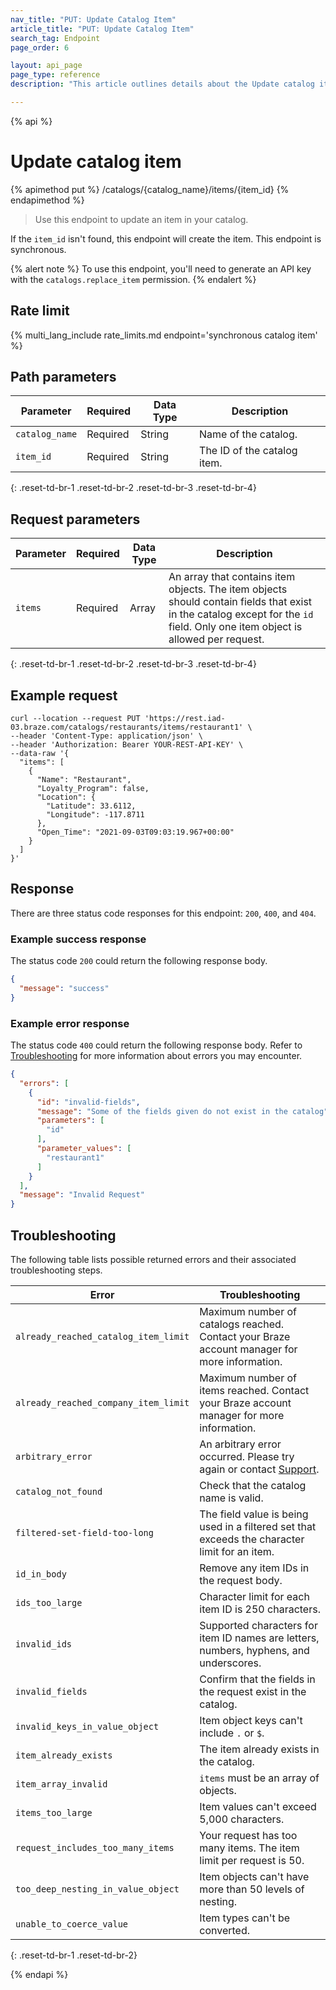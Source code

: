 ```yaml
---
nav_title: "PUT: Update Catalog Item"
article_title: "PUT: Update Catalog Item"
search_tag: Endpoint
page_order: 6

layout: api_page
page_type: reference
description: "This article outlines details about the Update catalog item Braze endpoint."

---
```

{% api %}
# Update catalog item
{% apimethod put %}
/catalogs/{catalog_name}/items/{item_id}
{% endapimethod %}

> Use this endpoint to update an item in your catalog. 

If the `item_id` isn't found, this endpoint will create the item. This endpoint is synchronous.

{% alert note %}
To use this endpoint, you'll need to generate an API key with the `catalogs.replace_item` permission.
{% endalert %}

## Rate limit

{% multi_lang_include rate_limits.md endpoint='synchronous catalog item' %}

## Path parameters

| Parameter | Required | Data Type | Description |
|---|---|---|---|
| `catalog_name` | Required | String | Name of the catalog. |
| `item_id` | Required | String | The ID of the catalog item. |
{: .reset-td-br-1 .reset-td-br-2 .reset-td-br-3 .reset-td-br-4}

## Request parameters

| Parameter | Required | Data Type | Description |
|---|---|---|---|
| `items` | Required | Array | An array that contains item objects. The item objects should contain fields that exist in the catalog except for the `id` field. Only one item object is allowed per request. |
{: .reset-td-br-1 .reset-td-br-2 .reset-td-br-3 .reset-td-br-4}

## Example request

```
curl --location --request PUT 'https://rest.iad-03.braze.com/catalogs/restaurants/items/restaurant1' \
--header 'Content-Type: application/json' \
--header 'Authorization: Bearer YOUR-REST-API-KEY' \
--data-raw '{
  "items": [
    {
      "Name": "Restaurant",
      "Loyalty_Program": false,
      "Location": {
        "Latitude": 33.6112,
        "Longitude": -117.8711
      },
      "Open_Time": "2021-09-03T09:03:19.967+00:00"
    }
  ]
}'
```

## Response

There are three status code responses for this endpoint: `200`, `400`, and `404`.

### Example success response

The status code `200` could return the following response body.

```json
{
  "message": "success"
}
```

### Example error response

The status code `400` could return the following response body. Refer to [Troubleshooting](#troubleshooting) for more information about errors you may encounter.

```json
{
  "errors": [
    {
      "id": "invalid-fields",
      "message": "Some of the fields given do not exist in the catalog",
      "parameters": [
        "id"
      ],
      "parameter_values": [
        "restaurant1"
      ]
    }
  ],
  "message": "Invalid Request"
}
```

## Troubleshooting

The following table lists possible returned errors and their associated troubleshooting steps.

| Error | Troubleshooting |
| --- | --- |
| `already_reached_catalog_item_limit` | Maximum number of catalogs reached. Contact your Braze account manager for more information. |
| `already_reached_company_item_limit` | Maximum number of items reached. Contact your Braze account manager for more information. |
| `arbitrary_error` | An arbitrary error occurred. Please try again or contact [Support]({{site.baseurl}}/support_contact/). |
| `catalog_not_found` | Check that the catalog name is valid. |
| `filtered-set-field-too-long` | The field value is being used in a filtered set that exceeds the character limit for an item. |
| `id_in_body` | Remove any item IDs in the request body. |
| `ids_too_large` | Character limit for each item ID is 250 characters. |
| `invalid_ids` | Supported characters for item ID names are letters, numbers, hyphens, and underscores. |
| `invalid_fields` | Confirm that the fields in the request exist in the catalog. |
| `invalid_keys_in_value_object` | Item object keys can't include `.` or `$`. |
| `item_already_exists` | The item already exists in the catalog. |
| `item_array_invalid` | `items` must be an array of objects. |
| `items_too_large` | Item values can't exceed 5,000 characters. |
| `request_includes_too_many_items` | Your request has too many items. The item limit per request is 50. |
| `too_deep_nesting_in_value_object` | Item objects can't have more than 50 levels of nesting. |
| `unable_to_coerce_value` | Item types can't be converted. |
{: .reset-td-br-1 .reset-td-br-2}

{% endapi %}